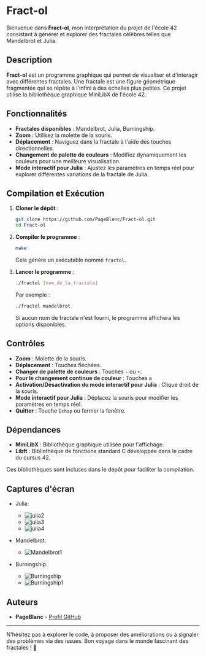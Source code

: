 # Fract-ol

Bienvenue dans **Fract-ol**, mon interprétation du projet de l'école 42 consistant à générer et explorer des fractales célèbres telles que Mandelbrot et Julia.

## Description

**Fract-ol** est un programme graphique qui permet de visualiser et d'interagir avec différentes fractales. Une fractale est une figure géométrique fragmentée qui se répète à l'infini à des échelles plus petites. Ce projet utilise la bibliothèque graphique MiniLibX de l'école 42.

## Fonctionnalités

- **Fractales disponibles** : Mandelbrot, Julia, Burningship.
- **Zoom** : Utilisez la molette de la souris.
- **Déplacement** : Naviguez dans la fractale à l'aide des touches directionnelles.
- **Changement de palette de couleurs** : Modifiez dynamiquement les couleurs pour une meilleure visualisation.
- **Mode interactif pour Julia** : Ajustez les paramètres en temps réel pour explorer différentes variations de la fractale de Julia.

## Compilation et Exécution

1. **Cloner le dépôt** :

   ```bash
   git clone https://github.com/PageBlanc/Fract-ol.git
   cd Fract-ol
   ```

2. **Compiler le programme** :

   ```bash
   make
   ```

   Cela génère un exécutable nommé `fractol`.

3. **Lancer le programme** :

   ```bash
   ./fractol [nom_de_la_fractale]
   ```

   Par exemple :

   ```bash
   ./fractol mandelbrot
   ```

   Si aucun nom de fractale n'est fourni, le programme affichera les options disponibles.

## Contrôles

- **Zoom** : Molette de la souris.
- **Déplacement** : Touches fléchées.
- **Changer de palette de couleurs** : Touches `-` ou `+`.
- **Pour le changement continue de couleur** : Touches `m`
- **Activation/Désactivation du mode interactif pour Julia** : Clique droit de la souris.
- **Mode interactif pour Julia** : Déplacez la souris pour modifier les paramètres en temps réel.
- **Quitter** : Touche `Échap` ou fermer la fenêtre.

## Dépendances

- **MiniLibX** : Bibliothèque graphique utilisée pour l'affichage.
- **Libft** : Bibliothèque de fonctions standard C développée dans le cadre du cursus 42.

Ces bibliothèques sont incluses dans le dépôt pour faciliter la compilation.

## Captures d'écran

- Julia:  
  
   - ![julia2](https://github.com/user-attachments/assets/77eddab9-739b-4de7-bd9f-400dbce93a3a)  
   - ![julia3](https://github.com/user-attachments/assets/09bc39be-e760-43c5-b395-de80fdcc16a4)  
   - ![julia4](https://github.com/user-attachments/assets/7be9d4e4-ada4-4a96-81f1-65c30225c79f)
- Mandelbrot:
  
   - ![Mandelbrot1](https://github.com/user-attachments/assets/9fcdd921-81e8-4a94-ad4b-15ce55ade587)  
- Burningship:  
  
   - ![Burningship](https://github.com/user-attachments/assets/f0b4df7e-2fbd-437e-85c1-496a678b90b1)  
   - ![Burningship1](https://github.com/user-attachments/assets/75c79a3b-431e-4ac6-b012-87e2b66a0199)  

## Auteurs

- **PageBlanc** - [Profil GitHub](https://github.com/PageBlanc)

---

N'hésitez pas à explorer le code, à proposer des améliorations ou à signaler des problèmes via des issues. Bon voyage dans le monde fascinant des fractales ! 🚀
